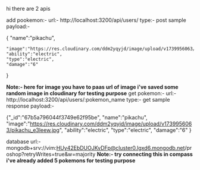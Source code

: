 hi there are 2 apis 


add pookemon:-
url:- http://localhost:3200/api/users/
type:- post
sample payload:-

{
    "name":"pikachu",

    "image":"https://res.cloudinary.com/ddm2yqyjd/image/upload/v1739956063/pikachu_e3leew.jpg",
    "ability":"electric",
    "type":"electric",
    "damage":"6"
}

**Note:- here for image you have to paas url of image i've saved some random image in cloudinary for testing purpose**
get pokemon:-
url:- http://localhost:3200/api/users/:pokemon_name
type:- get
sample response payload:-



{"_id":"67b5a796044f3749e62f95be",
"name":"pikachu",
"image":"https://res.cloudinary.com/ddm2yqyjd/image/upload/v1739956063/pikachu_e3leew.jpg",
"ability":"electric",
"type":"electric",
"damage":"6"
}


database url:- mongodb+srv://vim:HUy42EbDUOJKvDFp@cluster0.lgxd6.mongodb.net/proshop?retryWrites=true&w=majority
**Note:- try connecting this in compass i've already added 5 pokemons for testing purpose**
